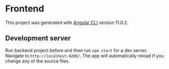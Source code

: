 # Frontend

This project was generated with [Angular CLI](https://github.com/angular/angular-cli) version 11.0.2.

## Development server

Run backend project before and then run `npm start` for a dev server. Navigate to `http://localhost:4200/`. The app will automatically reload if you change any of the source files.
